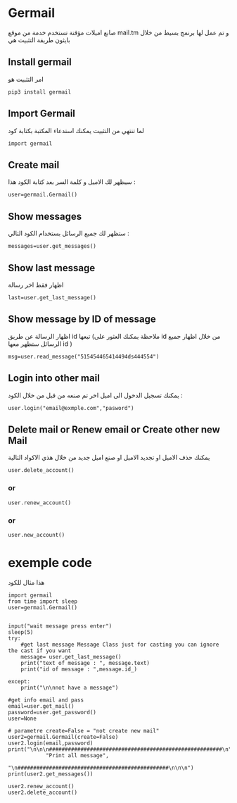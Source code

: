 # Germail

صانع اميلات مؤقتة تستخدم خدمة من موقع mail.tm و تم عمل لها برنمج بسيط من خلال بايثون 
طريقة التثبيت هي 

## Install germail
امر التثبيت هو
```
pip3 install germail
```
## Import Germail
لما تنتهي من التثبيت يمكنك استدعاء المكتبة بكتابة كود  
```
import germail
```
## Create mail
سيظهر لك الاميل و كلمة السر بعد كتابة الكود هذا : 

```
user=germail.Germail()
```
## Show messages 
ستظهر لك جميع الرسائل بستخدام الكود التالي : 
```
messages=user.get_messages()
```
## Show last message
اظهار فقط اخر رسالة 
```
last=user.get_last_message()
```

## Show message by ID of message
اظهار الرسالة عن طريق id تبعها (ملاحظة يمكنك العثور على id من خلال اظهار جميع الرسائل ستظهر معها id ) 
```
msg=user.read_message("515454465414494ds444554")
```

## Login into other mail
يمكنك تسجيل الدخول الى اميل اخر تم صنعه من قبل من خلال الكود :
```
user.login("email@exmple.com","pasword")
```
## Delete mail or Renew email or Create other new Mail 
يمكنك حذف الاميل او تجديد الاميل او صنع اميل جديد من خلال هذي الاكواد التالية 
```
user.delete_account()
```
### or 
```
user.renew_account()
```
### or
```
user.new_account()
```

# exemple code 
هذا مثال للكود
```
import germail
from time import sleep
user=germail.Germail()


input("wait message press enter")
sleep(5)
try:
    #get last message Message Class just for casting you can ignore the cast if you want
    message= user.get_last_message()
    print("text of message : ", message.text)
    print("id of message : ",message.id_)

except:
    print("\n\nnot have a message")

#get info email and pass
email=user.get_mail()
password=user.get_password()
user=None

# parametre create=False = "not create new mail"
user2=germail.Germail(create=False)
user2.login(email,password)
print("\n\n\n#######################################################\n",
            "Print all message",
            "\n################################################\n\n\n")
print(user2.get_messages())

user2.renew_account()
user2.delete_account()
```

